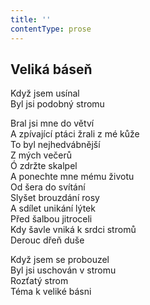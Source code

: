 ```yaml
---
title: ''
contentType: prose
---
```


## Veliká báseň

Když jsem usínal  
Byl jsi podobný stromu

Bral jsi mne do větví  
A zpívající ptáci žrali z mé kůže  
To byl nejhedvábnější  
Z mých večerů  
Ó zdržte skalpel  
A ponechte mne mému životu  
Od šera do svítání  
Slyšet brouzdání rosy  
A sdílet unikání lýtek  
Před šalbou jitroceli  
Kdy šavle vniká k srdci stromů  
Derouc dřeň duše

Když jsem se probouzel  
Byl jsi uschován v stromu  
Rozťatý strom  
Téma k veliké básni
